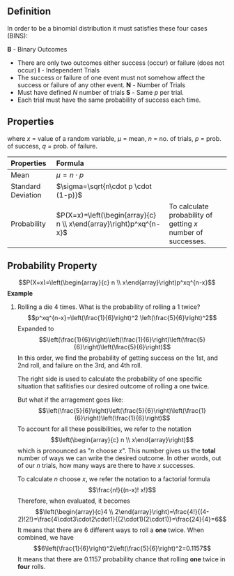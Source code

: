 ## Definition
In order to be a binomial distribution it must satisfies these four cases (BINS):

**B** - Binary Outcomes
- There are only two outcomes either success (occur) or failure (does not occur)
**I** - Independent Trials
- The success or failure of one event must not somehow affect the success or failure of any other event.
**N** - Number of Trials
- Must have defined $N$ number of trials
**S** - Same $p$ per trial.
- Each trial must have the same probability of success each time.

## Properties
where $x$ = value of a random variable, $\mu$ = mean, $n$ = no. of trials, $p$ = prob. of success, $q$ = prob. of failure.

| Properties         | Formula                                                            |                                                              |
| :----------------- | :----------------------------------------------------------------- | :----------------------------------------------------------- |
| Mean               | $\mu=n\cdot p$                                                     |                                                              |
| Standard Deviation | $\sigma=\sqrt{n\cdot p \cdot (1-p)}$                               |                                                              |
| Probability        | $P(X=x)=\left(\begin{array}{c} n \\ x\end{array}\right)p^xq^{n-x}$ | To calculate probability of getting $x$ number of successes. |

## Probability Property
$$P(X=x)=\left(\begin{array}{c} n \\ x\end{array}\right)p^xq^{n-x}$$
**Example**
1. Rolling a die 4 times. What is the probability of rolling a 1 twice?$$p^xq^{n-x}=\left(\frac{1}{6}\right)^2 \left(\frac{5}{6}\right)^2$$Expanded to$$\left(\frac{1}{6}\right)\left(\frac{1}{6}\right)\left(\frac{5}{6}\right)\left(\frac{5}{6}\right)$$In this order, we find the probability of getting success on the 1st, and 2nd roll, and failure on the 3rd, and 4th roll.
	
	The right side is used to calculate the probability of one specific situation that safitisfies our desired outcome of rolling a one twice.
	
	But what if the arragement goes like:
	$$\left(\frac{5}{6}\right)\left(\frac{5}{6}\right)\left(\frac{1}{6}\right)\left(\frac{1}{6}\right)$$
	To account for all these possibilities, we refer to the notation $$\left(\begin{array}{c} n \\ x\end{array}\right)$$which is pronounced as "$n$ choose $x$". This number gives us the **total** number of ways we can write the desired outcome. In other words, out of our $n$ trials, how many ways are there to have $x$ successes.
	
	To calculate $n$ choose $x$, we refer the notation to a factorial formula $$\frac{n!}{(n-x)! x!}$$Therefore, when evaluated, it becomes $$\left(\begin{array}{c}4 \\ 2\end{array}\right)=\frac{4!}{(4-2)!2!}=\frac{4\cdot3\cdot2\cdot1}{(2\cdot1)(2\cdot1)}=\frac{24}{4}=6$$ It means that there are $6$ different ways to roll a **one** twice.
	When combined, we have $$6\left(\frac{1}{6}\right)^2\left(\frac{5}{6}\right)^2=0.1157$$ It means that there are $0.1157$ probability chance that rolling **one** twice in **four** rolls.